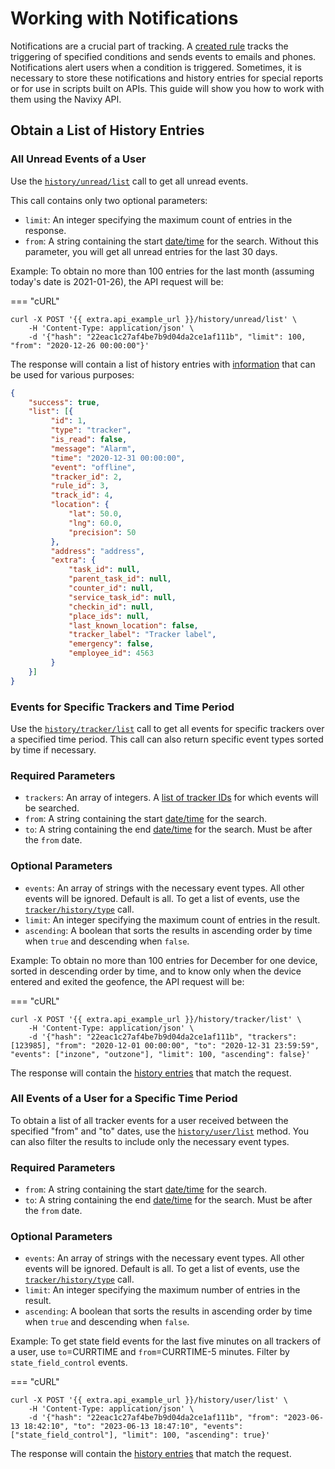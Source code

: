 # Working with Notifications

Notifications are a crucial part of tracking. A [created rule](./use-rules.md#creating-a-rule) tracks the triggering of specified conditions and sends events to emails and phones. Notifications alert users when a condition is triggered. Sometimes, it is necessary to store these notifications and history entries for special reports or for use in scripts built on APIs. This guide will show you how to work with them using the Navixy API.

## Obtain a List of History Entries

### All Unread Events of a User

Use the [`history/unread/list`](../../resources/commons/history/history_unread.md#list) call to get all unread events.

This call contains only two optional parameters:

- `limit`: An integer specifying the maximum count of entries in the response.
- `from`: A string containing the start [date/time](../../getting-started/introduction.md#data-types) for the search. Without this parameter, you will get all unread entries for the last 30 days.

Example: To obtain no more than 100 entries for the last month (assuming today's date is 2021-01-26), the API request will be:

=== "cURL"

```shell
curl -X POST '{{ extra.api_example_url }}/history/unread/list' \
    -H 'Content-Type: application/json' \
    -d '{"hash": "22eac1c27af4be7b9d04da2ce1af111b", "limit": 100, "from": "2020-12-26 00:00:00"}'
```

The response will contain a list of history entries with [information](../../resources/commons/history/index.md#tracker-history-entry) that can be used for various purposes:

```json
{
    "success": true,
    "list": [{
         "id": 1,
         "type": "tracker",
         "is_read": false,
         "message": "Alarm",
         "time": "2020-12-31 00:00:00",
         "event": "offline",
         "tracker_id": 2,
         "rule_id": 3,
         "track_id": 4,
         "location": { 
             "lat": 50.0,
             "lng": 60.0,
             "precision": 50
         },
         "address": "address",
         "extra": {
             "task_id": null, 
             "parent_task_id": null,
             "counter_id": null,
             "service_task_id": null,
             "checkin_id": null,
             "place_ids": null,
             "last_known_location": false,
             "tracker_label": "Tracker label",
             "emergency": false,
             "employee_id": 4563
         }
    }]
}
```

### Events for Specific Trackers and Time Period

Use the [`history/tracker/list`](../../resources/commons/history/history_tracker.md#list) call to get all events for specific trackers over a specified time period. This call can also return specific event types sorted by time if necessary.

### Required Parameters

- `trackers`: An array of integers. A [list of tracker IDs](../../resources/tracking/tracker/index.md#list) for which events will be searched.
- `from`: A string containing the start [date/time](../../getting-started/introduction.md#data-types) for the search.
- `to`: A string containing the end [date/time](../../getting-started/introduction.md#data-types) for the search. Must be after the `from` date.

### Optional Parameters

- `events`: An array of strings with the necessary event types. All other events will be ignored. Default is all. To get a list of events, use the [`tracker/history/type`](../../resources/commons/history/history_type.md#list) call.
- `limit`: An integer specifying the maximum count of entries in the result.
- `ascending`: A boolean that sorts the results in ascending order by time when `true` and descending when `false`.

Example: To obtain no more than 100 entries for December for one device, sorted in descending order by time, and to know only when the device entered and exited the geofence, the API request will be:

=== "cURL"

```shell
curl -X POST '{{ extra.api_example_url }}/history/tracker/list' \
    -H 'Content-Type: application/json' \
    -d '{"hash": "22eac1c27af4be7b9d04da2ce1af111b", "trackers": [123985], "from": "2020-12-01 00:00:00", "to": "2020-12-31 23:59:59", "events": ["inzone", "outzone"], "limit": 100, "ascending": false}'
```

The response will contain the [history entries](../../resources/commons/history/index.md#tracker-history-entry) that match the request.

### All Events of a User for a Specific Time Period

To obtain a list of all tracker events for a user received between the specified "from" and "to" dates, use the [`history/user/list`](../../resources/commons/history/history_user.md#list) method. You can also filter the results to include only the necessary event types.

### Required Parameters

- `from`: A string containing the start [date/time](../../getting-started/introduction.md#data-types) for the search.
- `to`: A string containing the end [date/time](../../getting-started/introduction.md#data-types) for the search. Must be after the `from` date.

### Optional Parameters

- `events`: An array of strings with the necessary event types. All other events will be ignored. Default is all. To get a list of events, use the [`tracker/history/type`](../../resources/commons/history/history_type.md#list) call.
- `limit`: An integer specifying the maximum number of entries in the result.
- `ascending`: A boolean that sorts the results in ascending order by time when `true` and descending when `false`.

Example: To get state field events for the last five minutes on all trackers of a user, use `to`=CURRTIME and `from`=CURRTIME-5 minutes. Filter by `state_field_control` events.

=== "cURL"

```shell
curl -X POST '{{ extra.api_example_url }}/history/user/list' \
    -H 'Content-Type: application/json' \
    -d '{"hash": "22eac1c27af4be7b9d04da2ce1af111b", "from": "2023-06-13 18:42:10", "to": "2023-06-13 18:47:10", "events": ["state_field_control"], "limit": 100, "ascending": true}'
```

The response will contain the [history entries](../../resources/commons/history/index.md#tracker-history-entry) that match the request.